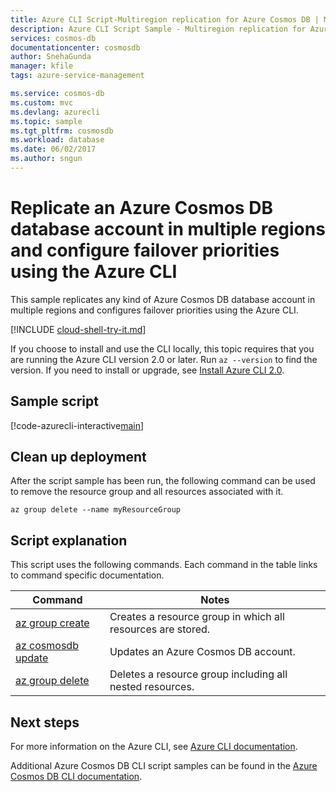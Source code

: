 ```yaml
---
title: Azure CLI Script-Multiregion replication for Azure Cosmos DB | Microsoft Docs
description: Azure CLI Script Sample - Multiregion replication for Azure Cosmos DB
services: cosmos-db
documentationcenter: cosmosdb
author: SnehaGunda
manager: kfile
tags: azure-service-management

ms.service: cosmos-db
ms.custom: mvc
ms.devlang: azurecli
ms.topic: sample
ms.tgt_pltfrm: cosmosdb
ms.workload: database
ms.date: 06/02/2017
ms.author: sngun
---
```


# Replicate an Azure Cosmos DB database account in multiple regions and configure failover priorities using the Azure CLI

This sample replicates any kind of Azure Cosmos DB database account in multiple regions and configures failover priorities using the Azure CLI.

[!INCLUDE [cloud-shell-try-it.md](../../../includes/cloud-shell-try-it.md)]

If you choose to install and use the CLI locally, this topic requires that you are running the Azure CLI version 2.0 or later. Run `az --version` to find the version. If you need to install or upgrade, see [Install Azure CLI 2.0]( /cli/azure/install-azure-cli). 

## Sample script

[!code-azurecli-interactive[main](../../../cli_scripts/cosmosdb/scale-cosmosdb-replicate-multiple-regions/scale-cosmosdb-replicate-multiple-regions.sh?highlight=21-31 "Scale Azure Cosmos DB into multiple regions")]

## Clean up deployment

After the script sample has been run, the following command can be used to remove the resource group and all resources associated with it.

```azurecli-interactive
az group delete --name myResourceGroup
```

## Script explanation

This script uses the following commands. Each command in the table links to command specific documentation.

| Command | Notes |
|---|---|
| [az group create](/cli/azure/group#az-group-create) | Creates a resource group in which all resources are stored. |
| [az cosmosdb update](https://docs.microsoft.com/cli/azure/cosmosdb#az-cosmosdb-update) | Updates an Azure Cosmos DB account. |
| [az group delete](https://docs.microsoft.com/cli/azure/group#az-group-delete) | Deletes a resource group including all nested resources. |

## Next steps

For more information on the Azure CLI, see [Azure CLI documentation](https://docs.microsoft.com/cli/azure).

Additional Azure Cosmos DB CLI script samples can be found in the [Azure Cosmos DB CLI documentation](../cli-samples.md).
